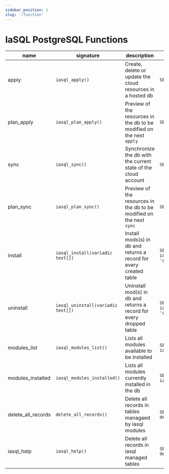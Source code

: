 ```yaml
---
sidebar_position: 1
slug: '/function'
---
```


# IaSQL PostgreSQL Functions

| name               | signature                          | description                                                           | sample usage                                                      |
| ------------------ | ---------------------------------- | --------------------------------------------------------------------- | ----------------------------------------------------------------- |
| apply              | `iasql_apply()`                    | Create, delete or update the cloud resources in a hosted db           | `SELECT * FROM iasql_apply()`                                     |
| plan_apply         | `iasql_plan_apply()`               | Preview of the resources in the db to be modified on the next `apply` | `SELECT * FROM iasql_plan_apply()`                                   |
| sync               | `iasql_sync()`                     | Synchronize the db with the current state of the cloud account | `SELECT * FROM iasql_sync()`                                     |
| plan_sync          | `iasql_plan_sync()`                | Preview of the resources in the db to be modified on the next `sync`  | `SELECT * FROM iasql_plan_sync()`                                 |
| install           | `iasql_install(variadic text[])`   | Install mods(s) in db and returns a record for every created table | `SELECT * FROM iasql_install('aws_vpc@0.0.1', 'aws_ec2@0.0.1')`   |
| uninstall         | `iasql_uninstall(variadic text[])` | Uninstall mod(s) in db and returns a record for every dropped table | `SELECT * FROM iasql_uninstall('aws_vpc@0.0.1', 'aws_ec2@0.0.1')` |
| modules_list      | `iasql_modules_list()`             | Lists all modules available to be installed                           | `SELECT * FROM iasql_modules_list()`                              |
| modules_installed | `iasql_modules_installed()`        | Lists all modules currently installed in the db                | `SELECT * FROM iasql_modules_installed()`                         |
| delete_all_records | `delete_all_records()`            | Delete all records in tables managaed by iasql modules                | `SELECT * FROM delete_all_records()`                 |
| iasql_help | `iasql_help()`            | Delete all records in iasql managed tables                            | `SELECT * FROM delete_all_records()`                 |